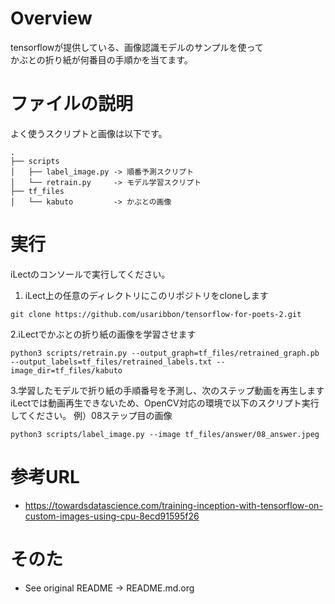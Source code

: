 # Overview
tensorflowが提供している、画像認識モデルのサンプルを使って  
かぶとの折り紙が何番目の手順かを当てます。

# ファイルの説明
よく使うスクリプトと画像は以下です。
```
.
├── scripts
│   ├── label_image.py -> 順番予測スクリプト
│   └── retrain.py     -> モデル学習スクリプト
├── tf_files
│   └── kabuto         -> かぶとの画像
```

# 実行
iLectのコンソールで実行してください。

1. iLect上の任意のディレクトリにこのリポジトリをcloneします
```
git clone https://github.com/usaribbon/tensorflow-for-poets-2.git
```

2.iLectでかぶとの折り紙の画像を学習させます
```
python3 scripts/retrain.py --output_graph=tf_files/retrained_graph.pb --output_labels=tf_files/retrained_labels.txt --image_dir=tf_files/kabuto
```

3.学習したモデルで折り紙の手順番号を予測し、次のステップ動画を再生します
iLectでは動画再生できないため、OpenCV対応の環境で以下のスクリプト実行してください。
例）08ステップ目の画像
```
python3 scripts/label_image.py --image tf_files/answer/08_answer.jpeg
```

# 参考URL
* https://towardsdatascience.com/training-inception-with-tensorflow-on-custom-images-using-cpu-8ecd91595f26

# そのた
* See original README -> README.md.org
